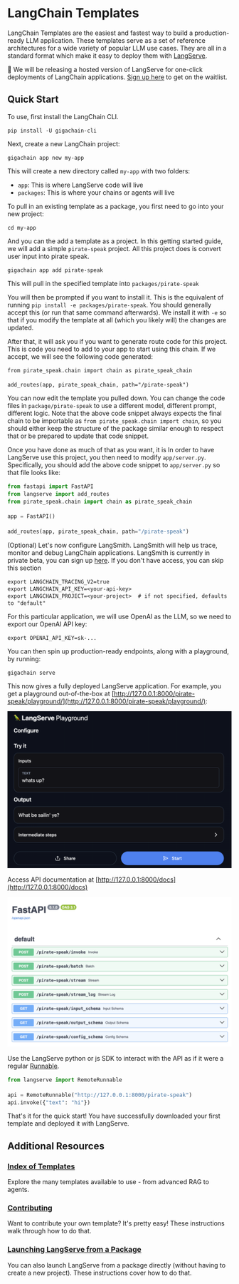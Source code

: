 # LangChain Templates

LangChain Templates are the easiest and fastest way to build a production-ready LLM application.
These templates serve as a set of reference architectures for a wide variety of popular LLM use cases.
They are all in a standard format which make it easy to deploy them with [LangServe](https://github.com/langchain-ai/langserve).

🚩 We will be releasing a hosted version of LangServe for one-click deployments of LangChain applications. [Sign up here](https://airtable.com/app0hN6sd93QcKubv/shrAjst60xXa6quV2) to get on the waitlist.

## Quick Start

To use, first install the LangChain CLI.

```shell
pip install -U gigachain-cli
```

Next, create a new LangChain project:

```shell
gigachain app new my-app
```

This will create a new directory called `my-app` with two folders:

- `app`: This is where LangServe code will live
- `packages`: This is where your chains or agents will live

To pull in an existing template as a package, you first need to go into your new project:

```shell
cd my-app
```

And you can the add a template as a project.
In this getting started guide, we will add a simple `pirate-speak` project.
All this project does is convert user input into pirate speak.

```shell
gigachain app add pirate-speak
```

This will pull in the specified template into `packages/pirate-speak`

You will then be prompted if you want to install it. 
This is the equivalent of running `pip install -e packages/pirate-speak`.
You should generally accept this (or run that same command afterwards).
We install it with `-e` so that if you modify the template at all (which you likely will) the changes are updated.

After that, it will ask you if you want to generate route code for this project.
This is code you need to add to your app to start using this chain.
If we accept, we will see the following code generated:

```shell
from pirate_speak.chain import chain as pirate_speak_chain

add_routes(app, pirate_speak_chain, path="/pirate-speak")
```

You can now edit the template you pulled down.
You can change the code files in `package/pirate-speak` to use a different model, different prompt, different logic.
Note that the above code snippet always expects the final chain to be importable as `from pirate_speak.chain import chain`,
so you should either keep the structure of the package similar enough to respect that or be prepared to update that code snippet.

Once you have done as much of that as you want, it is 
In order to have LangServe use this project, you then need to modify `app/server.py`.
Specifically, you should add the above code snippet to `app/server.py` so that file looks like:

```python
from fastapi import FastAPI
from langserve import add_routes
from pirate_speak.chain import chain as pirate_speak_chain

app = FastAPI()

add_routes(app, pirate_speak_chain, path="/pirate-speak")
```

(Optional) Let's now configure LangSmith. 
LangSmith will help us trace, monitor and debug LangChain applications. 
LangSmith is currently in private beta, you can sign up [here](https://smith.langchain.com/). 
If you don't have access, you can skip this section


```shell
export LANGCHAIN_TRACING_V2=true
export LANGCHAIN_API_KEY=<your-api-key>
export LANGCHAIN_PROJECT=<your-project>  # if not specified, defaults to "default"
```

For this particular application, we will use OpenAI as the LLM, so we need to export our OpenAI API key:

```shell
export OPENAI_API_KEY=sk-...
```

You can then spin up production-ready endpoints, along with a playground, by running:

```shell
gigachain serve
```

This now gives a fully deployed LangServe application.
For example, you get a playground out-of-the-box at [http://127.0.0.1:8000/pirate-speak/playground/](http://127.0.0.1:8000/pirate-speak/playground/):

![playground.png](docs/playground.png)

Access API documentation at [http://127.0.0.1:8000/docs](http://127.0.0.1:8000/docs)

![docs.png](docs/docs.png)

Use the LangServe python or js SDK to interact with the API as if it were a regular [Runnable](https://python.langchain.com/docs/expression_language/).

```python
from langserve import RemoteRunnable

api = RemoteRunnable("http://127.0.0.1:8000/pirate-speak")
api.invoke({"text": "hi"})
```

That's it for the quick start!
You have successfully downloaded your first template and deployed it with LangServe.


## Additional Resources

### [Index of Templates](docs/INDEX.md)

Explore the many templates available to use - from advanced RAG to agents.

### [Contributing](docs/CONTRIBUTING.md)

Want to contribute your own template? It's pretty easy! These instructions walk through how to do that.

### [Launching LangServe from a Package](docs/LAUNCHING_PACKAGE.md)

You can also launch LangServe from a package directly (without having to create a new project).
These instructions cover how to do that.
